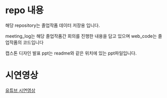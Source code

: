 # repo 내용
해당 repository는 졸업작품 데이터 저장용 입니다.

meeting_log는 해당 졸업작품간 회의를 진행한 내용을 담고 있으며
web_code는 졸업작품의 코드입니다

캡스톤 디자인 발표 ppt는 readme와 같은 위치에 있는 ppt파일입니다.


# 시연영상
[유튜브 시연영상](https://www.youtube.com/watch?v=dMtnAkEyKXA)